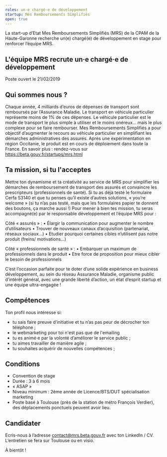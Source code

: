 ```yaml
---
roles: un·e chargé·e de développement 
startup: Mes Remboursements Simplifiés
open: true
---
```


La start-up d’Etat Mes Remboursements Simplifiés (MRS) de la CPAM de la Haute-Garonne recherche un(e) chargé(e) de développement en stage pour renforcer l’équipe MRS.

<!--more-->

##  L'équipe MRS recrute un·e chargé·e de développement 
Poste ouvert le 21/02/2019


## Qui sommes nous ?

Chaque année, 4 milliards d’euros de dépenses de transport sont remboursés par l’Assurance Maladie. 
Le transport en véhicule particulier représente moins de 1% de ces dépenses.
Le véhicule particulier est le mode de transport le plus simple à utiliser et le moins onéreux… mais le plus complexe pour se faire rembourser. 
Mes Remboursements Simplifiés a pour objectif d’augmenter le recours au véhicule particulier en simplifiant les démarches administratives des assurés. 
Après une expérimentation en région Occitanie, le produit est en cours de déploiement dans toute la France.
En savoir plus : 
rendez-vous sur https://beta.gouv.fr/startups/mrs.html


## Ta mission, si tu l'acceptes

Mettre ton dynamisme et ta créativité au service de MRS pour simplifier les démarches de remboursement de transport des assurés et convaincre les prescripteurs (professionnels de santé).
Si tu as déjà testé le formulaire Cerfa S3140 et que tu penses qu’il existe d’autres solutions, « you’re welcome » (si tu n’as pas testé, mais que les formulaires papier te donnent des boutons, ça marche aussi !)
Pour mener à bien tes mission, tu seras accompagné(e) par le responsable développement et l’équipe MRS pour :

Côté « assurés » :
•	Élargir la communication pour augmenter le nombre d’utilisateurs 
•	Trouver de nouveaux canaux d’acquisition (partenariat, réseaux sociaux…)
•	Etudier pourquoi certaines cibles n’utilisent pas notre produit (freins/ motivations…)	

Côté « professionnels de santé » :
•	Embarquer un maximum de professionnels dans le produit
•	Etre force de proposition pour mieux cibler le besoin de professionnels

C’est l’occasion parfaite pour te doter d’une solide expérience en business développement, au sein du réseau Assurance Maladie, organisme public d’intérêt général, avec une grande liberté d’action, un état d’esprit startup et une équipe ultra-engagée !

## Compétences
Ton profil nous intéresse si:
-  tu sais faire preuve d’initiative et tu n’as pas peur de décrocher ton téléphone ;
-  le webmarketing pour toi n'est pas que de l'emailing
-  tu es animé·e par la volonté d’améliorer le service public ;
-  tu aimes travailler de manière agile ;
-  tu souhaites acquérir de nouvelles compétences ;


##  Conditions

- Convention de stage
- Durée : 3 à 6 mois
- « ASAP »
- Niveau minimum : 2ème année de Licence/BTS/DUT spécialisation marketing
- Poste basé à Toulouse (près de la station de métro François Verdier), des déplacements ponctuels peuvent avoir lieu.


## Candidater
Ecris-nous à l’adresse contact@mrs.beta.gouv.fr avec ton LinkedIn / CV. L’entretien se fera sur Toulouse ou en visio.

À bientôt !
